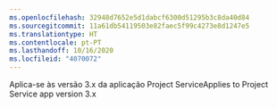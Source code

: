 ```yaml
---
ms.openlocfilehash: 32948d7652e5d1dabcf6300d51295b3c8da40d84
ms.sourcegitcommit: 11a61db54119503e82faec5f99c4273e8d1247e5
ms.translationtype: HT
ms.contentlocale: pt-PT
ms.lasthandoff: 10/16/2020
ms.locfileid: "4070072"
---
```

<span data-ttu-id="7f4b7-101">Aplica-se às versão 3.x da aplicação Project Service</span><span class="sxs-lookup"><span data-stu-id="7f4b7-101">Applies to Project Service app version 3.x</span></span>
